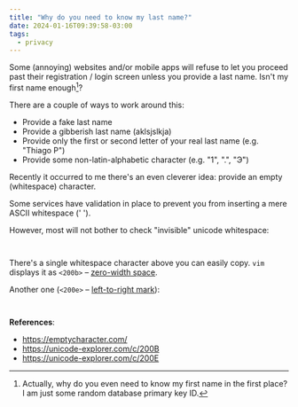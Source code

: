 ```yaml
---
title: "Why do you need to know my last name?"
date: 2024-01-16T09:39:58-03:00
tags:
  - privacy
---
```


Some (annoying) websites and/or mobile apps will refuse to let you proceed past
their registration / login screen unless you provide a last name. Isn't my
first name enough[^1]?


There are a couple of ways to work around this:

- Provide a fake last name
- Provide a gibberish last name (aklsjslkja)
- Provide only the first or second letter of your real last name (e.g. "Thiago
  P")
- Provide some non-latin-alphabetic character (e.g. "1", ".", "Э̇")

Recently it occurred to me there's an even cleverer idea: provide an empty
(whitespace) character.

Some services have validation in place to prevent you from inserting a mere
ASCII whitespace (' ').

However, most will not bother to check "invisible" unicode whitespace:

```
​
```

There's a single whitespace character above you can easily copy. `vim` displays
it as `<200b>` – [zero-width space](https://unicode-explorer.com/c/200B).

Another one (`<200e>` – [left-to-right mark](https://unicode-explorer.com/c/200E)):

```
‎
```

**References**:

- https://emptycharacter.com/
- https://unicode-explorer.com/c/200B
- https://unicode-explorer.com/c/200E

[^1]: Actually, why do you even need to know my first name in the first place?
    I am just some random database primary key ID.
